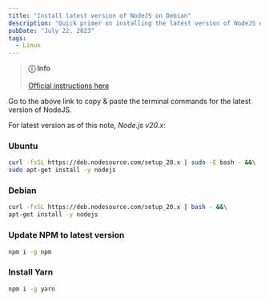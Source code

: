 ```yaml
---
title: "Install latest version of NodeJS on Debian"
description: "Quick primer on installing the latest version of NodeJS on Debian, plus updating NPM and installing Yarn."
pubDate: "July 22, 2023"
tags:
  - Linux
---
```


> **ⓘ Info**<br><br> <a href="https://github.com/nodesource/distributions#debinstall" target="_blank">Official instructions here</a>

Go to the above link to copy & paste the terminal commands for the latest version of NodeJS.

For latest version as of this note, _Node.js v20.x_:

### Ubuntu

```bash
curl -fsSL https://deb.nodesource.com/setup_20.x | sudo -E bash - &&\
sudo apt-get install -y nodejs
```

### Debian

```bash
curl -fsSL https://deb.nodesource.com/setup_20.x | bash - &&\
apt-get install -y nodejs
```

### Update NPM to latest version

```bash
npm i -g npm
```

### Install Yarn

```bash
npm i -g yarn
```
